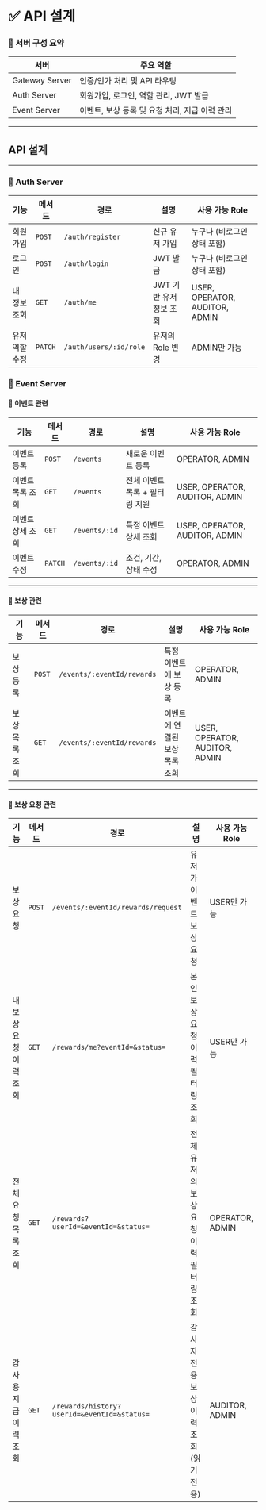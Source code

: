 # ✅ API 설계

### 📌 서버 구성 요약

| 서버             | 주요 역할                        |
|----------------|------------------------------|
| Gateway Server | 인증/인가 처리 및 API 라우팅           |
| Auth Server    | 회원가입, 로그인, 역할 관리, JWT 발급     |
| Event Server   | 이벤트, 보상 등록 및 요청 처리, 지급 이력 관리 |

---

## API 설계

---
### 🔐 Auth Server

| 기능       | 메서드     | 경로                     | 설명              | 사용 가능 Role                     |
| -------- | ------- | ---------------------- | --------------- | ------------------------------ |
| 회원가입     | `POST`  | `/auth/register`       | 신규 유저 가입        | 누구나 (비로그인 상태 포함)               |
| 로그인      | `POST`  | `/auth/login`          | JWT 발급          | 누구나 (비로그인 상태 포함)               |
| 내 정보 조회  | `GET`   | `/auth/me`             | JWT 기반 유저 정보 조회 | USER, OPERATOR, AUDITOR, ADMIN |
| 유저 역할 수정 | `PATCH` | `/auth/users/:id/role` | 유저의 Role 변경     | ADMIN만 가능                      |

### 🎯 Event Server

#### 📁 이벤트 관련

| 기능        | 메서드     | 경로            | 설명                 | 사용 가능 Role                     |
| --------- | ------- | ------------- | ------------------ | ------------------------------ |
| 이벤트 등록    | `POST`  | `/events`     | 새로운 이벤트 등록         | OPERATOR, ADMIN                |
| 이벤트 목록 조회 | `GET`   | `/events`     | 전체 이벤트 목록 + 필터링 지원 | USER, OPERATOR, AUDITOR, ADMIN |
| 이벤트 상세 조회 | `GET`   | `/events/:id` | 특정 이벤트 상세 조회       | USER, OPERATOR, AUDITOR, ADMIN |
| 이벤트 수정    | `PATCH` | `/events/:id` | 조건, 기간, 상태 수정      | OPERATOR, ADMIN                |

---

#### 🎁 보상 관련
| 기능       | 메서드    | 경로                         | 설명                | 사용 가능 Role                     |
| -------- | ------ | -------------------------- | ----------------- | ------------------------------ |
| 보상 등록    | `POST` | `/events/:eventId/rewards` | 특정 이벤트에 보상 등록     | OPERATOR, ADMIN                |
| 보상 목록 조회 | `GET`  | `/events/:eventId/rewards` | 이벤트에 연결된 보상 목록 조회 | USER, OPERATOR, AUDITOR, ADMIN |


---

#### 🙋 보상 요청 관련

| 기능            | 메서드    | 경로                                          | 설명                      | 사용 가능 Role      |
| ------------- | ------ | ------------------------------------------- | ----------------------- | --------------- |
| 보상 요청         | `POST` | `/events/:eventId/rewards/request`          | 유저가 이벤트 보상 요청           | USER만 가능        |
| 내 보상 요청 이력 조회 | `GET`  | `/rewards/me?eventId=&status=`              | 본인 보상 요청 이력 필터링 조회      | USER만 가능        |
| 전체 요청 목록 조회   | `GET`  | `/rewards?userId=&eventId=&status=`         | 전체 유저의 보상 요청 이력 필터링 조회  | OPERATOR, ADMIN |
| 감사용 지급 이력 조회  | `GET`  | `/rewards/history?userId=&eventId=&status=` | 감사자 전용 보상 이력 조회 (읽기 전용) | AUDITOR, ADMIN  |


